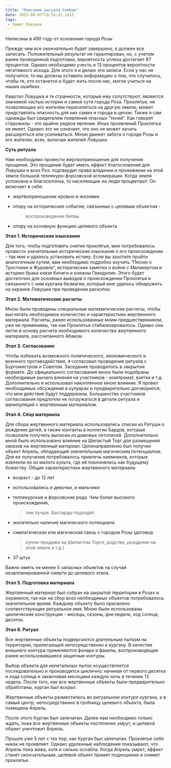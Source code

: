 ```yaml
---
title: "Описание ритуала Сомбре"
date: 2025-08-07T19:54:41.141Z
tags:
 - Сюжет Ловушки
---
```


*Написаны в 490 году от основания города Розы*

Прежде чем все окончательно будет завершено, я должен все записать.
Положительный результат не гарантирован, но, с учетом ранее проведенной
подготовки, вероятность успеха достигает 87 процентов. Однако необходимо
учесть и 13 процентов вероятности негативного исхода. Для этого я и
делаю эти записи. Если у нас не получится, то мы должны оставить
информацию о том, что случилось, чтобы те, кто останется и будет жить
после нас, могли учиться на наших ошибках.

Квартал Ловушка и те странности, которые ему сопутствуют, являются
значимой частью истории и самой сути города Роза. Проклятье, не
позволяющее его жителям переселиться на другую землю, может представлять
опасность для них самих и города в целом. Также я сам однажды был
свидетелем появления опасных “теней”. Как говорят старожилы - это крайне
редкое явление. Иных проявлений Проклятье не имеет. Однако это не
означает, что оно не может начать расширяться или усиливаться. Мною
движет забота о городе Розы и его жителях: всех, включая жителей
Ловушки.

**Суть ритуала**

Нам необходимо провести жертвоприношение для получения прощения. Это
прощение будет иметь эффект благословения для Ловушки и всех Роз:
подтвердит права владения и проживания на этой земле большой
теллекуро-форсовской агломерации. Когда земля успокоена и благосклонна,
то населяющие ее люди процветают. Он включает в себя:

-   жертвоприношение кровью и жизнями

-   опору на исторические события, связанные с целевым объектом -
    > воспроизведение битвы

-   опору на основную функцию целевого объекта

**Этап 1. Исторические изыскания**

Для того, чтобы подготовить снятие проклятья, мне потребовалось провести
значительные исторические изыскания о его происхождении - так мне и
удалось установить истину. Если вы захотите пройти аналогичным путем,
вам необходимо подробно изучить “Песню о Тростнике и Журавле”,
исторические заметки о войне с Маликертом и историю брака князя Кичиги и
княжны Гвендолин. Этого будет достаточно для основных выводов о
происхождении Проклятья и связанного с ним кургана безмагии, который мне
удалось обнаружить на окраине Ловушки при проведении раскопок.

**Этап 2. Математические расчеты**

Мною были проведены специальные математические расчеты, чтобы высчитать
необходимое количество и характеристики жертвенного материала. Расчеты,
ранее использованные моим предшественником, уже не применимы, так как
Проклятье стабилизировалось. Однако они легли в основу расчета
необходимого количества жертвенного материала, рассчитанного Абаком.

**Этап 3. Согласование**

Чтобы избежать возможного политического, экономического и военного
противодействия, я согласовал проведение ритуала с Бургомистром и
Советом. Заседание проводилось в закрытом формате. До официального
согласования мною были подобраны необходимые рычаги влияния на
участников - компромат, взятки и т.д. Дополнительно я использовал
накопленное мною влияние. Я провел необходимые обсуждения в кулуарах и
предварительно договорился, что мои действия будут поддержаны.
Большинство участников согласования предпочли не погружаться в детали
ритуала и манипуляций с жертвенным материалом.

**Этап 4. Сбор материала**

Для сбора жертвенного материала использовались списки из Ратуши о
рождении детей, а также контакты в коллегии Бардов, которые позволили
получить выписки из домовых летописей. Дополнительно мной было
использовано влияние на Шипастый Торг для размещения заказов на
жертвенный материал. Целенаправленно был получен объект Апрель,
обладающий значительным магическим потенциалом. Для ее получения
потребовалось привлечь наемников, которые извлекли ее из малого культа,
где ей поклонялись как будущему божеству. Общие характеристики
жертвенного материала:

-   возраст - до 12 лет

-   использовались и девочки, и мальчики

-   теллекурские и форсовские рода. Чем более высокого происхождения,
    > тем лучше. Бастарды подходят.

-   желательно наличие магического потенциала

-   симпатическая или магическая связь с городом Розы (договор
    > купли-продажи на Шипастом Торге, родство, рождение на этой земле и
    > т.д.)

-   37 штук

Важно иметь не менее 5 запасных объектов на случай незапланированной
смерти до целевого этапа.

**Этап 5. Подготовка материала**

Жертвенный материал был собран на закрытой территории в Розах и
охранялся, так как на сбор всех необходимых объектов потребовалось
значительное время. Каждому объекту было присвоено соответствующее
ритуальное имя. Мною были использованы циклические конструкции - месяцы,
сезоны, дни недели, ход солнца, десяток.

**Этап 6. Ритуал**

Все жертвенные объекты подвергаются длительным пыткам на территории,
прилегающей непосредственно к кургану. В качестве внешнего контура
применяются фонари и факелы, воспроизводящие ранее использовавшиеся
защитные контуры.

Выбор объекта для нелетальных пыток осуществляется последовательно и
производится циклично: начиная от первого десятка и хода солнца и
заканчивая месяцами каждую ночь в течение 13 недель. После того, как все
жертвенные объекты были предварительно обработаны, курган был вскрыт.

Жертвенные объекты разместились во ритуальном контуре кургана, а в самый
центр, непосредственно в гробницу целевого объекта, была помещена
Апрель.

После этого Курган был запечатан. Далее нам необходимо только ждать,
пока все жертвенные объекты постепенно умрут, и целевой объект уничтожит
Апрель.

Прошло уже 5 лет с тех пор, как Курган был запечатан. Проклятье себя
никак не проявляет. Однако удаленные наблюдения показывают, что Апрель
пока жива, хотя и сильно ослабла. Когда Апрель умрет, эффект станет
окончательным, целевой объект примет подношение и снимет проклятье.
